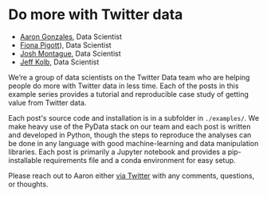 # Do more with Twitter data

- [Aaron Gonzales](https://twitter.com/binary_aaron), Data Scientist
- [Fiona Pigott](https://twitter.com/notFromShrek)),  Data Scientist
- [Josh Montague](https://twitter.com/jrmontag), Data Scientist
- [Jeff Kolb](https://twitter.com/kolb), Data Scientist


We’re a group of data scientists on the Twitter Data team who are helping
people do more with Twitter data in less time. Each of the posts in this
example series provides a tutorial and reproducible case study of getting value
from Twitter data.

Each post's source code and installation is in a subfolder in `./examples/`. We make heavy use
of the PyData stack on our team and each post is written and developed in
Python, though the steps to reproduce the analyses can be done in any language
with good machine-learning and data manipulation libraries. Each post is
primarily a Jupyter notebook and provides a pip-installable requirements file
and a conda environment for easy setup.

Please reach out to Aaron either [via Twitter](https://twitter.com/binary_aaron)
with any comments, questions, or thoughts.
